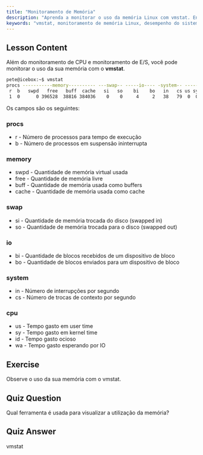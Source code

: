 ```yaml
---
title: "Monitoramento de Memória"
description: "Aprenda a monitorar o uso da memória Linux com vmstat. Entenda as métricas de memória, swap e CPU para o desempenho do sistema. Comece sua jornada Linux!"
keywords: "vmstat, monitoramento de memória Linux, desempenho do sistema, tutorial Linux, uso de memória, Linux para iniciantes, guia Linux"
---
```


## Lesson Content

Além do monitoramento de CPU e monitoramento de E/S, você pode monitorar o uso da sua memória com o **vmstat**.

```bash
pete@icebox:~$ vmstat
procs -----------memory---------- ---swap-- -----io---- -system-- ------cpu-----
 r  b   swpd   free   buff  cache   si   so    bi    bo   in   cs us sy id wa st
 1  0      0 396528  38816 384036    0    0     4     2   38   79  0  0 99  0  0
```

Os campos são os seguintes:

### procs

- r - Número de processos para tempo de execução
- b - Número de processos em suspensão ininterrupta

### memory

- swpd - Quantidade de memória virtual usada
- free - Quantidade de memória livre
- buff - Quantidade de memória usada como buffers
- cache - Quantidade de memória usada como cache

### swap

- si - Quantidade de memória trocada do disco (swapped in)
- so - Quantidade de memória trocada para o disco (swapped out)

### io

- bi - Quantidade de blocos recebidos de um dispositivo de bloco
- bo - Quantidade de blocos enviados para um dispositivo de bloco

### system

- in - Número de interrupções por segundo
- cs - Número de trocas de contexto por segundo

### cpu

- us - Tempo gasto em user time
- sy - Tempo gasto em kernel time
- id - Tempo gasto ocioso
- wa - Tempo gasto esperando por IO

## Exercise

Observe o uso da sua memória com o vmstat.

## Quiz Question

Qual ferramenta é usada para visualizar a utilização da memória?

## Quiz Answer

vmstat
